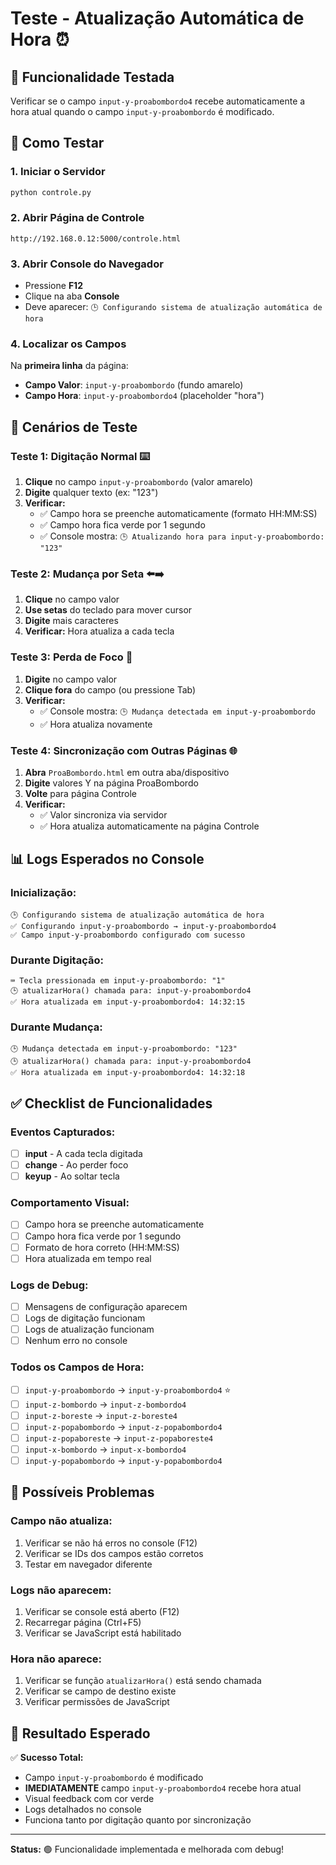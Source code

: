 # Teste - Atualização Automática de Hora ⏰

## 🎯 Funcionalidade Testada
Verificar se o campo `input-y-proabombordo4` recebe automaticamente a hora atual quando o campo `input-y-proabombordo` é modificado.

## 🚀 Como Testar

### 1. Iniciar o Servidor
```bash
python controle.py
```

### 2. Abrir Página de Controle
```
http://192.168.0.12:5000/controle.html
```

### 3. Abrir Console do Navegador
- Pressione **F12**
- Clique na aba **Console**
- Deve aparecer: `🕒 Configurando sistema de atualização automática de hora`

### 4. Localizar os Campos
Na **primeira linha** da página:
- **Campo Valor**: `input-y-proabombordo` (fundo amarelo)
- **Campo Hora**: `input-y-proabombordo4` (placeholder "hora")

## 🧪 Cenários de Teste

### Teste 1: Digitação Normal ⌨️
1. **Clique** no campo `input-y-proabombordo` (valor amarelo)
2. **Digite** qualquer texto (ex: "123")
3. **Verificar:**
   - ✅ Campo hora se preenche automaticamente (formato HH:MM:SS)
   - ✅ Campo hora fica verde por 1 segundo
   - ✅ Console mostra: `🕒 Atualizando hora para input-y-proabombordo: "123"`

### Teste 2: Mudança por Seta ⬅️➡️
1. **Clique** no campo valor
2. **Use setas** do teclado para mover cursor
3. **Digite** mais caracteres
4. **Verificar:** Hora atualiza a cada tecla

### Teste 3: Perda de Foco 🔄
1. **Digite** no campo valor
2. **Clique fora** do campo (ou pressione Tab)
3. **Verificar:** 
   - ✅ Console mostra: `🕒 Mudança detectada em input-y-proabombordo`
   - ✅ Hora atualiza novamente

### Teste 4: Sincronização com Outras Páginas 🌐
1. **Abra** `ProaBombordo.html` em outra aba/dispositivo
2. **Digite** valores Y na página ProaBombordo
3. **Volte** para página Controle
4. **Verificar:** 
   - ✅ Valor sincroniza via servidor
   - ✅ Hora atualiza automaticamente na página Controle

## 📊 Logs Esperados no Console

### Inicialização:
```
🕒 Configurando sistema de atualização automática de hora
✅ Configurando input-y-proabombordo → input-y-proabombordo4
✅ Campo input-y-proabombordo configurado com sucesso
```

### Durante Digitação:
```
⌨️ Tecla pressionada em input-y-proabombordo: "1"
🕒 atualizarHora() chamada para: input-y-proabombordo4
✅ Hora atualizada em input-y-proabombordo4: 14:32:15
```

### Durante Mudança:
```
🕒 Mudança detectada em input-y-proabombordo: "123"
🕒 atualizarHora() chamada para: input-y-proabombordo4
✅ Hora atualizada em input-y-proabombordo4: 14:32:18
```

## ✅ Checklist de Funcionalidades

### Eventos Capturados:
- [ ] **input** - A cada tecla digitada
- [ ] **change** - Ao perder foco
- [ ] **keyup** - Ao soltar tecla

### Comportamento Visual:
- [ ] Campo hora se preenche automaticamente
- [ ] Campo hora fica verde por 1 segundo
- [ ] Formato de hora correto (HH:MM:SS)
- [ ] Hora atualizada em tempo real

### Logs de Debug:
- [ ] Mensagens de configuração aparecem
- [ ] Logs de digitação funcionam
- [ ] Logs de atualização funcionam
- [ ] Nenhum erro no console

### Todos os Campos de Hora:
- [ ] `input-y-proabombordo` → `input-y-proabombordo4` ⭐
- [ ] `input-z-bombordo` → `input-z-bombordo4`
- [ ] `input-z-boreste` → `input-z-boreste4`
- [ ] `input-z-popabombordo` → `input-z-popabombordo4`
- [ ] `input-z-popaboreste` → `input-z-popaboreste4`
- [ ] `input-x-bombordo` → `input-x-bombordo4`
- [ ] `input-y-popabombordo` → `input-y-popabombordo4`

## 🐛 Possíveis Problemas

### Campo não atualiza:
1. Verificar se não há erros no console (F12)
2. Verificar se IDs dos campos estão corretos
3. Testar em navegador diferente

### Logs não aparecem:
1. Verificar se console está aberto (F12)
2. Recarregar página (Ctrl+F5)
3. Verificar se JavaScript está habilitado

### Hora não aparece:
1. Verificar se função `atualizarHora()` está sendo chamada
2. Verificar se campo de destino existe
3. Verificar permissões de JavaScript

## 🎉 Resultado Esperado

✅ **Sucesso Total:**
- Campo `input-y-proabombordo` é modificado
- **IMEDIATAMENTE** campo `input-y-proabombordo4` recebe hora atual
- Visual feedback com cor verde
- Logs detalhados no console
- Funciona tanto por digitação quanto por sincronização

---

**Status:** 🟢 Funcionalidade implementada e melhorada com debug! 